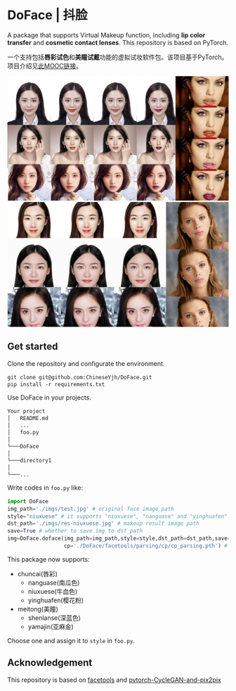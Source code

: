 # DoFace | 抖脸
A package that supports Virtual Makeup function, including **lip color transfer** and **cosmetic contact lenses**. This repository is based on PyTorch.

一个支持包括**唇彩试色**和**美瞳试戴**功能的虚拟试妆软件包。该项目基于PyTorch。项目介绍见[此MOOC链接](https://www.icourse163.org/learn/BUPT-1003561002?tid=1463301502#/learn/content?type=detail&id=1240712553&cid=1266459431)。

![唇彩](https://github.com/ChineseYjh/DoFace/blob/master/imgs/%E5%94%87%E5%BD%A9.jpg)
![美瞳](https://github.com/ChineseYjh/DoFace/blob/master/imgs/%E7%BE%8E%E7%9E%B3.jpg)


## Get started
Clone the repository and configurate the environment.
```
git clone git@github.com:ChineseYjh/DoFace.git
pip install -r requirements.txt
```
Use DoFace in your projects.
```
Your project
│   README.md
│   ...
│   foo.py
│
└───DoFace
│
└───directory1
│   
└───...
```
Write codes in `foo.py` like:

```python
import DoFace
img_path='./imgs/test.jpg' # original face image path
style="niuxuese" # it supports "niuxuese", "nanguase" and "yinghuafen" for chuncai(唇彩) ,and "shenlanse", "yamajin" for meitong(美瞳). All styles are supported by doface function.
dst_path='./imgs/res-niuxuese.jpg' # makeup result image path
save=True # whether to save img to dst_path
img=DoFace.doface(img_path=img_path,style=style,dst_path=dst_path,save=save,
                  cp='./DoFace/facetools/parsing/cp/cp_parsing.pth') # cp points to the face-parsing weight path
```
This package now supports:
- chuncai(唇彩)
    - nanguase(南瓜色)
    - niuxuese(牛血色)
    - yinghuafen(樱花粉)
- meitong(美瞳)
    - shenlanse(深蓝色)
    - yamajin(亚麻金)
    
Choose one and assign it to `style` in `foo.py`.


## Acknowledgement
This repository is based on [facetools](https://github.com/zllrunning/facetools) and [pytorch-CycleGAN-and-pix2pix](https://github.com/junyanz/pytorch-CycleGAN-and-pix2pix)

